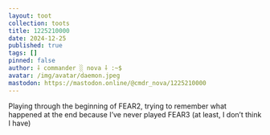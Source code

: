 ```yaml
---
layout: toot
collection: toots
title: 1225210000
date: 2024-12-25
published: true
tags: []
pinned: false
author: ⸸ commander ░ nova ⸸ :~$
avatar: /img/avatar/daemon.jpeg
mastodon: https://mastodon.online/@cmdr_nova/1225210000
---
```


Playing through the beginning of FEAR2, trying to remember what happened at the end because I’ve never played FEAR3 (at least, I don’t think I have)
